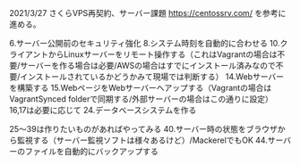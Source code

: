 2021/3/27
さくらVPS再契約、サーバー課題
https://centossrv.com/
を参考に進める。

6.サーバー公開前のセキュリティ強化
8.システム時刻を自動的に合わせる
10.クライアントからLinuxサーバーをリモート操作する（これはVagrantの場合は不要/サーバーを作る場合は必要/AWSの場合はすでにインストール済みなので不要/インストールされているかどうかみて現場では判断する）
14.Webサーバーを構築する
15.WebページをWebサーバーへアップする（Vagrantの場合はVagrantSynced folderで同期する/外部サーバーの場合はこの通りに設定）
16,17は必要に応じて
24.データベースシステムを作る

25〜39は作りたいものがあればやってみる
40.サーバー時の状態をブラウザから監視する（サーバー監視ソフトは様々あるけど）/MackerelでもOK
44.サーバーのファイルを自動的にバックアップする
